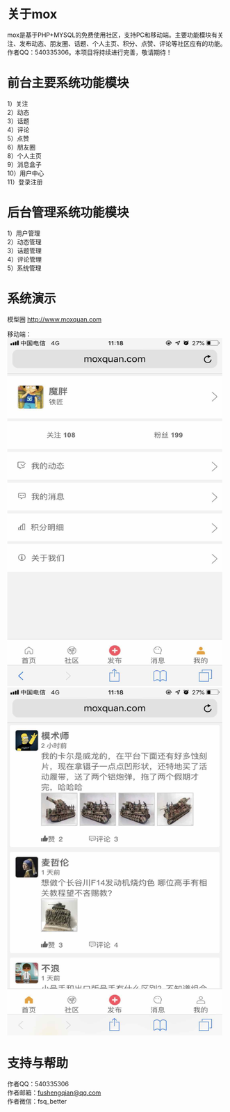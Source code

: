 # 关于mox
mox是基于PHP+MYSQL的免费使用社区，支持PC和移动端。主要功能模块有关注、发布动态、朋友圈、话题、个人主页、积分、点赞、评论等社区应有的功能。作者QQ：540335306。本项目将持续进行完善，敬请期待！

# 前台主要系统功能模块
1）关注</br>
2）动态</br>
3）话题</br>
4）评论</br>
5）点赞</br>
6）朋友圈</br>
8）个人主页</br>
9）消息盒子</br>
10）用户中心</br>
11）登录注册</br>

# 后台管理系统功能模块
1）用户管理</br>
2）动态管理</br>
3）话题管理</br>
4）评论管理</br>
5）系统管理</br>

# 系统演示
模型圈 http://www.moxquan.com </br>

移动端：</br>
<img width="495" height="800" src="https://raw.githubusercontent.com/fushengqian/mox/master/doc/screenshots/mobile_1.jpg"/>
<img width="495" height="800" src="https://raw.githubusercontent.com/fushengqian/mox/master/doc/screenshots/mobile_2.jpg"/>

# 支持与帮助
作者QQ：540335306</br>
作者邮箱：fushengqian@qq.com</br>
作者微信：fsq_better</br>

